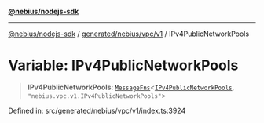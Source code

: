 [**@nebius/nodejs-sdk**](../../../../../README.md)

---

[@nebius/nodejs-sdk](../../../../../README.md) / [generated/nebius/vpc/v1](../README.md) / IPv4PublicNetworkPools

# Variable: IPv4PublicNetworkPools

> **IPv4PublicNetworkPools**: [`MessageFns`](../../../../../runtime/protos/core/interfaces/MessageFns.md)\<[`IPv4PublicNetworkPools`](../interfaces/IPv4PublicNetworkPools.md), `"nebius.vpc.v1.IPv4PublicNetworkPools"`\>

Defined in: src/generated/nebius/vpc/v1/index.ts:3924
